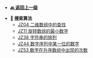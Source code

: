 <!-- 侧边栏 _sidebar.md -->

+ [**:back: 返回上一级**](/算法/剑指Offer/README.md)
- **:memo: 搜索算法**
  + [JZ04 二维数组中的查找](/算法/剑指Offer/04_搜索算法/JZ04_二维数组中的查找.md)
  + [JZ11 旋转数组的最小数字](/算法/剑指Offer/04_搜索算法/JZ11_旋转数组的最小数字.md)
  + [JZ38 字符串的排列](/算法/剑指Offer/04_搜索算法/JZ38_字符串的排列.md)
  + [JZ44 数字序列中某一位的数字](/算法/剑指Offer/04_搜索算法/JZ44_数字序列中某一位的数字.md)
  + [JZ53 数字在升序数组中出现的次数](/算法/剑指Offer/04_搜索算法/JZ53_数字在升序数组中出现的次数.md)